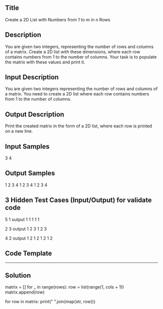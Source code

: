 ## Title
Create a 2D List with Numbers from 1 to m in n Rows

## Description
You are given two integers, representing the number of rows and columns of a matrix. 
Create a 2D list with these dimensions, where each row contains numbers from 1 to the number of columns.
Your task is to populate the matrix with these values and print it.

## Input Description
You are given two integers representing the number of rows and columns of a matrix.
You need to create a 2D list where each row contains numbers from 1 to the number of columns.

## Output Description
Print the created matrix in the form of a 2D list, where each row is printed on a new line.

## Input Samples
3
4

## Output Samples
1 2 3 4
1 2 3 4
1 2 3 4

## 3 Hidden Test Cases (Input/Output) for validate code
5
1
output
1
1
1
1
1


2
3
output
1 2 3
1 2 3

4
2
output
1 2
1 2
1 2
1 2



## Code Template
--------

## Solution

matrix = []
for _ in range(rows):
    row = list(range(1, cols + 1))
    matrix.append(row)

for row in matrix:
    print(" ".join(map(str, row)))